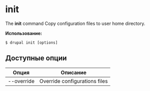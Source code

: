 # init
The **init** command Copy configuration files to user home directory.

**Использование:**
```
$ drupal init [options] 
```

## Доступные опции
Опция | Описание
-------|-------------
--override | Override configurations files
